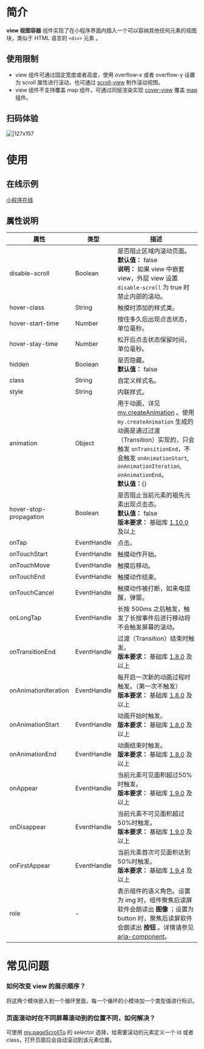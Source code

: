 
# 简介
**view 视图容器** 组件实现了在小程序界面内插入一个可以容纳其他任何元素的视图块，类似于 HTML 语言的 `<div>` 元素 。

## 使用限制

- view 组件可通过固定宽度或者高度，使用 overflow-x 或者 overflow-y 设置为 scroll 属性进行滚动，也可通过 [scroll-view](https://opendocs.alipay.com/mini/component/scroll-view) 制作滚动视图。
- view 组件不支持覆盖 map 组件，可通过同层渲染实现 [cover-view](https://opendocs.alipay.com/mini/component/cover-view) 覆盖 [map](https://opendocs.alipay.com/mini/component/map) 组件。

## 扫码体验
![|127x157](https://gw.alipayobjects.com/zos/skylark/0d7e6d33-189a-49db-ad0b-ad2cf678cc6b/2018/jpeg/73929592-3352-4b3e-a6be-008512ed01a1.jpeg#align=left&display=inline&height=157&margin=%5Bobject%20Object%5D&originHeight=1906&originWidth=1540&status=done&style=none&width=127)

# 使用

## 在线示例

[小程序在线](https://opendocs.alipay.com/openbox/mini/opendocs/basic-component?view=preview&defaultPage=pages/view/index&defaultOpenedFiles=pages/view/index&theme=light)

## 属性说明
| **属性** | **类型** | **描述** |
| --- | --- | --- |
| disable-scroll | Boolean | 是否阻止区域内滚动页面。<br />**默认值：** false<br />**说明：** 如果 view 中嵌套 view，外层 view 设置 `disable-scroll` 为 true 时禁止内部的滚动。 |
| hover-class | String | 触摸时添加的样式类。 |
| hover-start-time | Number | 按住多久后出现点击状态，单位毫秒。 |
| hover-stay-time | Number | 松开后点击状态保留时间，单位毫秒。 |
| hidden | Boolean | 是否隐藏。<br />**默认值：** false |
| class | String | 自定义样式名。 |
| style | String | 内联样式。 |
| animation | Object | 用于动画，详见 [my.createAnimation](https://opendocs.alipay.com/mini/api/ui-animation#mycreateanimation) 。使用 `my.createAnimation` 生成的动画是通过过渡（Transition）实现的，只会触发 `onTransitionEnd`，不会触发 `onAnimationStart`, `onAnimationIteration`, `onAnimationEnd`。<br />**默认值：**{} |
| hover-stop-propagation | Boolean | 是否阻止当前元素的祖先元素出现点击态。<br />**默认值：** false<br />**版本要求：** 基础库 [1.10.0](https://opendocs.alipay.com/mini/framework/compatibility) 及以上 |
| onTap | EventHandle | 点击。 |
| onTouchStart | EventHandle | 触摸动作开始。 |
| onTouchMove | EventHandle | 触摸后移动。 |
| onTouchEnd | EventHandle | 触摸动作结束。 |
| onTouchCancel | EventHandle | 触摸动作被打断，如来电提醒，弹窗。 |
| onLongTap | EventHandle | 长按 500ms 之后触发，触发了长按事件后进行移动将不会触发屏幕的滚动。 |
| onTransitionEnd | EventHandle | 过渡（Transition）结束时触发。<br />**版本要求：** 基础库 [1.8.0](https://opendocs.alipay.com/mini/framework/compatibility) 及以上 |
| onAnimationIteration | EventHandle | 每开启一次新的动画过程时触发。（第一次不触发）<br />**版本要求：** 基础库 [1.8.0](/mini/framework/compatibility) 及以上 |
| onAnimationStart | EventHandle | 动画开始时触发。<br />**版本要求：** 基础库 [1.8.0](https://opendocs.alipay.com/mini/framework/compatibility) 及以上 |
| onAnimationEnd | EventHandle | 动画结束时触发。<br />**版本要求：** 基础库 [1.8.0](https://opendocs.alipay.com/mini/framework/compatibility) 及以上 |
| onAppear | EventHandle | 当前元素可见面积超过50%时触发。<br />**版本要求：** 基础库 [1.9.0](https://opendocs.alipay.com/mini/framework/compatibility) 及以上 |
| onDisappear | EventHandle | 当前元素不可见面积超过50%时触发。<br />**版本要求：** 基础库 [1.9.0](https://opendocs.alipay.com/mini/framework/compatibility) 及以上 |
| onFirstAppear | EventHandle | 当前元素首次可见面积达到50%时触发。<br />**版本要求：** 基础库 [1.9.4](https://opendocs.alipay.com/mini/framework/compatibility) 及以上 |
| role | - | 表示组件的语义角色。设置为 img 时，组件聚焦后读屏软件会朗读出 **图像** ；设置为 button 时，聚焦后读屏软件会朗读出 **按钮** 。详情请参见 [aria-component](https://opendocs.alipay.com/mini/component/accessibility)。 |


# 常见问题

### 如何改变 view 的展示顺序？
将这两个模块嵌入到一个循环里面，每一个循环的小模块加一个类型值进行标识。

### 页面滚动时在不同屏幕滚动到的位置不同，如何解决？
可使用 [my.pageScrollTo](https://opendocs.alipay.com/mini/api/scroll) 的 selector 选择，给需要滚动的元素定义一个 id 或者 class，打开页面后会自动滚动到该元素位置。

